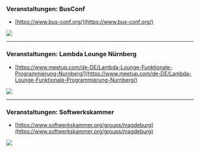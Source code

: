 ### Veranstaltungen: BusConf

- [https://www.bus-conf.org/](https://www.bus-conf.org/)

<img
  class="absolute top-10 right-10 w-120"
  src="/images/BusConf.png"
/>

----

### Veranstaltungen: Lambda Lounge Nürnberg

- [https://www.meetup.com/de-DE/Lambda-Lounge-Funktionale-Programmierung-Nurnberg/](https://www.meetup.com/de-DE/Lambda-Lounge-Funktionale-Programmierung-Nurnberg/)

<img
  class="absolute bottom-10 right-10 w-110"
  src="/images/LambdaLounge.png"
/>

----

### Veranstaltungen: Softwerkskammer

- [https://www.softwerkskammer.org/groups/magdeburg](https://www.softwerkskammer.org/groups/magdeburg)

<img
  class="absolute top-10 right-10 w-90"
  src="/images/Softwerkskammer.png"
/>
